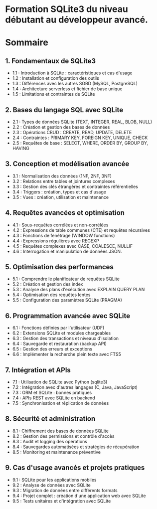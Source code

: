 # Formation SQLite3 du niveau débutant au développeur avancé.
# Sommaire

## 1. Fondamentaux de SQLite3
- 1.1 : Introduction à SQLite : caractéristiques et cas d'usage
- 1.2 : Installation et configuration des outils
- 1.3 : Différences avec les autres SGBD (MySQL, PostgreSQL)
- 1.4 : Architecture serverless et fichier de base unique
- 1.5 : Limitations et contraintes de SQLite

## 2. Bases du langage SQL avec SQLite
- 2.1 : Types de données SQLite (TEXT, INTEGER, REAL, BLOB, NULL)
- 2.2 : Création et gestion des bases de données
- 2.3 : Opérations CRUD : CREATE, READ, UPDATE, DELETE
- 2.4 : Contraintes : PRIMARY KEY, FOREIGN KEY, UNIQUE, CHECK
- 2.5 : Requêtes de base : SELECT, WHERE, ORDER BY, GROUP BY, HAVING

## 3. Conception et modélisation avancée
- 3.1 : Normalisation des données (1NF, 2NF, 3NF)
- 3.2 : Relations entre tables et jointures complexes
- 3.3 : Gestion des clés étrangères et contraintes référentielles
- 3.4 : Triggers : création, types et cas d'usage
- 3.5 : Vues : création, utilisation et maintenance

## 4. Requêtes avancées et optimisation
- 4.1 : Sous-requêtes corrélées et non-corrélées
- 4.2 : Expressions de table communes (CTE) et requêtes récursives
- 4.3 : Fonctions de fenêtrage (WINDOW functions)
- 4.4 : Expressions régulières avec REGEXP
- 4.5 : Requêtes complexes avec CASE, COALESCE, NULLIF
- 4.6 : Interrogation et manipulation de données JSON.

## 5. Optimisation des performances
- 5.1 : Comprendre le planificateur de requêtes SQLite
- 5.2 : Création et gestion des index
- 5.3 : Analyse des plans d'exécution avec EXPLAIN QUERY PLAN
- 5.4 : Optimisation des requêtes lentes
- 5.5 : Configuration des paramètres SQLite (PRAGMA)

## 6. Programmation avancée avec SQLite
- 6.1 : Fonctions définies par l'utilisateur (UDF)
- 6.2 : Extensions SQLite et modules chargeables
- 6.3 : Gestion des transactions et niveaux d'isolation
- 6.4 : Sauvegarde et restauration (backup API)
- 6.5 : Gestion des erreurs et exceptions
- 6.6 : Implémenter la recherche plein texte avec FTS5

## 7. Intégration et APIs
- 7.1 : Utilisation de SQLite avec Python (sqlite3)
- 7.2 : Intégration avec d'autres langages (C, Java, JavaScript)
- 7.3 : ORM et SQLite : bonnes pratiques
- 7.4 : APIs REST avec SQLite en backend
- 7.5 : Synchronisation et réplication de données

## 8. Sécurité et administration
- 8.1 : Chiffrement des bases de données SQLite
- 8.2 : Gestion des permissions et contrôle d'accès
- 8.3 : Audit et logging des opérations
- 8.4 : Sauvegardes automatisées et stratégies de récupération
- 8.5 : Monitoring et maintenance préventive

## 9. Cas d'usage avancés et projets pratiques
- 9.1 : SQLite pour les applications mobiles
- 9.2 : Analyse de données avec SQLite
- 9.3 : Migration de données entre différents formats
- 9.4 : Projet complet : création d'une application web avec SQLite
- 9.5 : Tests unitaires et d'intégration avec SQLite
